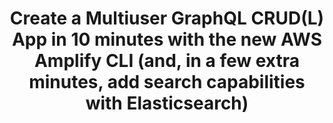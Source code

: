 ---
title: Create a Multiuser GraphQL CRUD(L) App in 10 minutes with the new AWS Amplify CLI (and, in a few extra minutes, add search capabilities with Elasticsearch)
description: 'In this tutorial, we will check how we can create a secure multiuser Note Taking App with full CRUD capabilities backed by a Serverless GraphQL API (powered by AWS AppSync) and by a Serverless NoSQL Database (powered by Amazon DynamoDB) in less than 10 minutes with full user isolation as each user can only access and edit their own content. Best of all, we only need 150 lines of code!'
banner: './banner.jpeg'
authorIds:
  - ed-lima
href: https://medium.com/open-graphql/create-a-multiuser-graphql-crud-l-app-in-10-minutes-with-the-new-aws-amplify-cli-and-in-a-few-73aef3d49545
  - React
categories:
  - API (GraphQL)
  - Hosting
  - Authentication
---